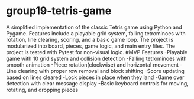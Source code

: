 # group19-tetris-game
A simplified implementation of the classic Tetris game using Python and Pygame. Features include a playable grid system, falling tetrominoes with rotation, line clearing, scoring, and a basic game loop. The project is modularized into board, pieces, game logic, and main entry files. The project is tested with Pytest for non-visual logic.
#MVP Features
-Playable game with 10 grid system and collision detection
-Falling tetrominoes with smooth animation
-Piece rotation(clockwise) and horizontal movement
-Line clearing with proper row removal and block shifting
-Score updating based on lines cleared
-Lock pieces in place when they land
-Game over detection with clear message display
-Basic keyboard controls for moving, rotating, and dropping pieces
